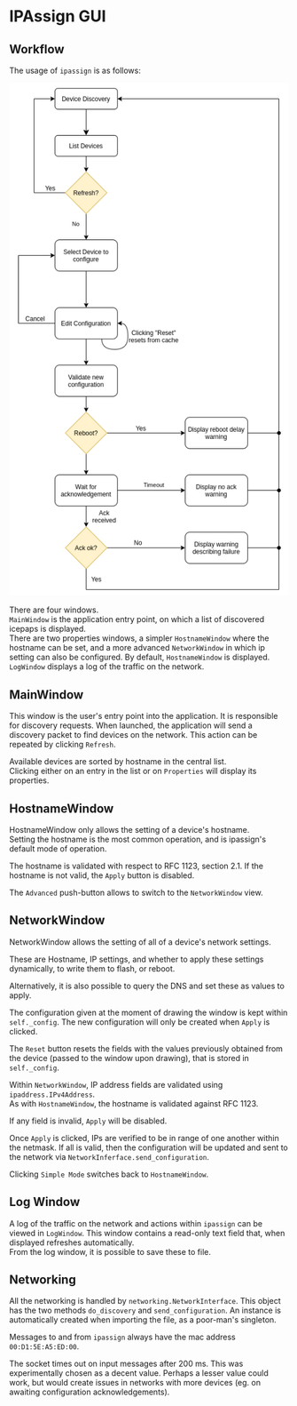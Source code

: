 # IPAssign GUI

## Workflow

The usage of `ipassign` is as follows:

![alt text][gui_workflow]

There are four windows.  
`MainWindow` is the application entry point, on which a list of discovered
icepaps is displayed.  
There are two properties windows, a simpler `HostnameWindow` where the hostname
can be set, and a more advanced `NetworkWindow` in which ip setting can also be
configured. By default, `HostnameWindow` is displayed.  
`LogWindow` displays a log of the traffic on the network.

## MainWindow

This window is the user's entry point into the application.
It is responsible for discovery requests.
When launched, the application will send a discovery packet to find devices on
the network. This action can be repeated by clicking `Refresh`.  

Available devices are sorted by hostname in the central list.  
Clicking either on an entry in the list or on `Properties` will display its
properties.

## HostnameWindow

HostnameWindow only allows the setting of a device's hostname.  
Setting the hostname is the most common operation, and is ipassign's default
mode of operation.

The hostname is validated with respect to RFC 1123, section 2.1. If the
hostname is not valid, the `Apply` button is disabled.

The `Advanced` push-button allows to switch to the `NetworkWindow` view.  

## NetworkWindow

NetworkWindow allows the setting of all of a device's network settings.

These are Hostname, IP settings, and whether to apply these settings
dynamically, to write them to flash, or reboot.

Alternatively, it is also possible to query the DNS and set these as values
to apply.

The configuration given at the moment of drawing the window is kept
within `self._config`. The new configuration will only be created when
`Apply` is clicked.

The `Reset` button resets the fields with the values previously obtained from
the device (passed to the window upon drawing), that is stored in `self._config`.

Within `NetworkWindow`, IP address fields are validated using
`ipaddress.IPv4Address`.  
As with `HostnameWindow`, the hostname is validated against RFC 1123.

If any field is invalid, `Apply` will be disabled.

Once `Apply` is clicked, IPs are verified to be in range of one another within
the netmask. If all is valid, then the configuration will be updated and sent
to the network via `NetworkInferface.send_configuration`.

Clicking `Simple Mode` switches back to `HostnameWindow`.

## Log Window

A log of the traffic on the network and actions within `ipassign` can be viewed
in `LogWindow`.
This window contains a read-only text field that, when displayed refreshes
automatically.  
From the log window, it is possible to save these to file.

## Networking

All the networking is handled by `networking.NetworkInterface`. This object has
the two methods `do_discovery` and `send_configuration`.
An instance is automatically created when importing the file, as a poor-man's
singleton.

Messages to and from `ipassign` always have the mac address `00:D1:5E:A5:ED:00`.

The socket times out on input messages after 200 ms. This was experimentally
chosen as a decent value. Perhaps a lesser value could work, but would create
issues in networks with more devices (eg. on awaiting configuration
acknowledgements).

[gui_workflow]: workflow.png "Image describing a user's workflow"
